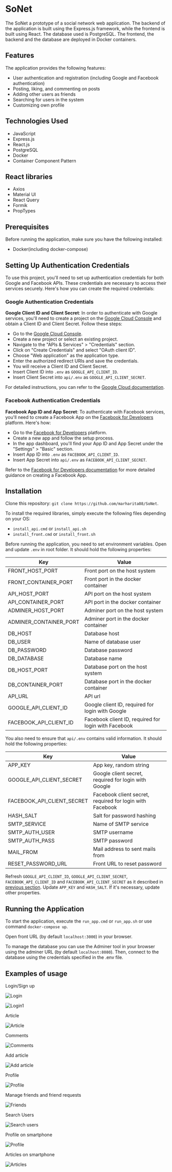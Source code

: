 # SoNet

The SoNet a prototype of a social network web application. The backend of the application is built using the Express.js framework, while the frontend is built using React. The database used is PostgreSQL. The frontend, the backend and the database are deployed in Docker containers.

## Features
The application provides the following features:
  - User authentication and registration (including Google and Facebook authentication)
  - Posting, liking, and commenting on posts
  - Adding other users as friends
  - Searching for users in the system
  - Customizing own profile

## Technologies Used

 - JavaScript
 - Express.js
 - React.js
 - PostgreSQL
 - Docker 
 - Container Component Pattern

## React libraries

 - Axios
 - Material UI
 - React Query
 - Formik
 - PropTypes

## Prerequisites

Before running the application, make sure you have the following installed:
- Docker(including docker-compose)

## Setting Up Authentication Credentials

To use this project, you'll need to set up authentication credentials for both Google and Facebook APIs. These credentials are necessary to access their services securely. Here's how you can create the required credentials:

### Google Authentication Credentials

**Google Client ID and Client Secret**: In order to authenticate with Google services, you'll need to create a project on the [Google Cloud Console](https://console.cloud.google.com/) and obtain a Client ID and Client Secret. Follow these steps:

   - Go to the [Google Cloud Console](https://console.cloud.google.com/).
   - Create a new project or select an existing project.
   - Navigate to the "APIs & Services" > "Credentials" section.
   - Click on "Create Credentials" and select "OAuth client ID".
   - Choose "Web application" as the application type.
   - Enter the authorized redirect URIs and save the credentials.
   - You will receive a Client ID and Client Secret. 
   - Insert Client ID into `.env` as `GOOGLE_API_CLIENT_ID`.
   - Insert Client Secret into `api/.env` as `GOOGLE_API_CLIENT_SECRET`.

For detailed instructions, you can refer to the [Google Cloud documentation](https://cloud.google.com/docs/authentication/getting-started).

### Facebook Authentication Credentials

**Facebook App ID and App Secret**: To authenticate with Facebook services, you'll need to create a Facebook App on the [Facebook for Developers](https://developers.facebook.com/) platform. Here's how:

   - Go to the [Facebook for Developers](https://developers.facebook.com/) platform.
   - Create a new app and follow the setup process.
   - In the app dashboard, you'll find your App ID and App Secret under the "Settings" > "Basic" section.
   - Insert App ID into `.env` as `FACEBOOK_API_CLIENT_ID`. 
   - Insert App Secret into `api/.env` as `FACEBOOK_API_CLIENT_SECRET`.

Refer to the [Facebook for Developers documentation](https://developers.facebook.com/docs/apps/register) for more detailed guidance on creating a Facebook App.

## Installation

Clone this repository: `git clone https://github.com/marharita08/SoNet`.

To install the required libraries, simply execute the following files depending on your OS:
  - `install_api.cmd` or `install_api.sh`
  - `install_front.cmd` or `install_front.sh`

Before running the application, you need to set environment variables. Open and update `.env` in root folder. It should hold the following properties:

| Key                    | Value                                                |    
|------------------------|------------------------------------------------------|
| FRONT_HOST_PORT        | Front port on the host system                        |
| FRONT_CONTAINER_PORT   | Front port in the docker container                   |
| API_HOST_PORT          | API port on the host system                          |
| API_CONTAINER_PORT     | API port in the docker container                     |
| ADMINER_HOST_PORT      | Adminer port on the host system                      | 
| ADMINER_CONTAINER_PORT | Adminer port in the docker container                 |
| DB_HOST                | Database host                                        |
| DB_USER                | Name of database user                                |
| DB_PASSWORD            | Database password                                    |
| DB_DATABASE            | Database name                                        |
| DB_HOST_PORT           | Database port on the host system                     |
| DB_CONTAINER_PORT      | Database port in the docker container                |
| API_URL                | API url                                              |
| GOOGLE_API_CLIENT_ID   | Google client ID, required for login with Google     |
| FACEBOOK_API_CLIENT_ID | Facebook client ID, required for login with Facebook |

You also need to ensure that `api/.env` contains valid information. It should hold the following properties:

| Key                        | Value                                                    |    
|----------------------------|----------------------------------------------------------|
| APP_KEY                    | App key, random string                                   |
| GOOGLE_API_CLIENT_SECRET   | Google client secret, required for login with Google     |
| FACEBOOK_API_CLIENT_SECRET | Facebook client secret, required for login with Facebook |
| HASH_SALT                  | Salt for password hashing                                |
| SMTP_SERVICE               | Name of SMTP service                                     |
| SMTP_AUTH_USER             | SMTP username                                            |
| SMTP_AUTH_PASS             | SMTP password                                            |
| MAIL_FROM                  | Mail address to sent mails from                          |
| RESET_PASSWORD_URL         | Front URL to reset password                              |



Refresh `GOOGLE_API_CLIENT_ID`, `GOOGLE_API_CLIENT_SECRET`, `FACEBOOK_API_CLIENT_ID` and `FACEBOOK_API_CLIENT_SECRET` as it described in [previous section](#setting-up-authentication-credentials).
Update `APP_KEY` and `HASH_SALT`. If it's necessary, update other properties.

## Running the Application

To start the application, execute the `run_app.cmd` or `run_app.sh` or use command `docker-compose up`.

Open front URL (by default `localhost:3000`) in your browser.

To manage the database you can use the Adminer tool in your browser using the adminer URL (by default `localhost:8080`).
Then, connect to the database using the credentials specified in the .env file.

## Examples of usage

Login/Sign up

![Login](gifs/login-min.gif)

![Login1](gifs/login.gif)

Article

![Article](gifs/article.gif)

Comments

![Comments](gifs/comments.gif)

Add article

![Add article](gifs/add_article.gif)

Profile

![Profile](gifs/profile.gif)

Manage friends and friend requests

![Friends](gifs/friends.gif)

Search Users

![Search users](gifs/search.gif)

Profile on smartphone

![Profile](gifs/profile_smartphone.gif)

Articles on smartphone

![Articles](gifs/articles_smartphone.gif)
